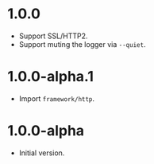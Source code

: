 # 1.0.0
* Support SSL/HTTP2.
* Support muting the logger via `--quiet`.

# 1.0.0-alpha.1
* Import `framework/http`.

# 1.0.0-alpha
* Initial version.